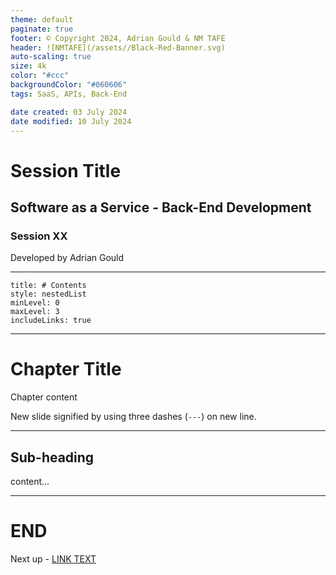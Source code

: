 ```yaml
---
theme: default
paginate: true
footer: © Copyright 2024, Adrian Gould & NM TAFE
header: ![NMTAFE](/assets//Black-Red-Banner.svg)
auto-scaling: true
size: 4k
color: "#ccc"
backgroundColor: "#060606"
tags: SaaS, APIs, Back-End

date created: 03 July 2024
date modified: 10 July 2024
---
```


# Session Title

## Software as a Service - Back-End Development

### Session XX

Developed by Adrian Gould

---

```table-of-contents
title: # Contents
style: nestedList
minLevel: 0
maxLevel: 3
includeLinks: true
```

---

# Chapter Title

Chapter content

New slide signified by using three dashes (`---`) on new line.

---

## Sub-heading

content…

---

# END

Next up - [LINK TEXT](LINK)
